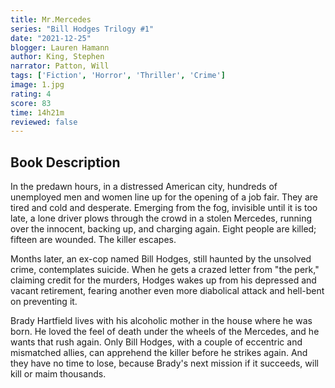 ```yaml
---
title: Mr.Mercedes
series: "Bill Hodges Trilogy #1"
date: "2021-12-25"
blogger: Lauren Hamann
author: King, Stephen
narrator: Patton, Will
tags: ['Fiction', 'Horror', 'Thriller', 'Crime']
image: 1.jpg
rating: 4
score: 83
time: 14h21m
reviewed: false
---
```



## Book Description

In the predawn hours, in a distressed American city, hundreds of unemployed men and women line up for the opening of a job fair. They are tired and cold and desperate. Emerging from the fog, invisible until it is too late, a lone driver plows through the crowd in a stolen Mercedes, running over the innocent, backing up, and charging again. Eight people are killed; fifteen are wounded. The killer escapes.

Months later, an ex-cop named Bill Hodges, still haunted by the unsolved crime, contemplates suicide. When he gets a crazed letter from "the perk," claiming credit for the murders, Hodges wakes up from his depressed and vacant retirement, fearing another even more diabolical attack and hell-bent on preventing it.

Brady Hartfield lives with his alcoholic mother in the house where he was born. He loved the feel of death under the wheels of the Mercedes, and he wants that rush again. Only Bill Hodges, with a couple of eccentric and mismatched allies, can apprehend the killer before he strikes again. And they have no time to lose, because Brady's next mission if it succeeds, will kill or maim thousands.